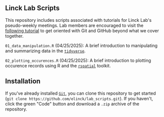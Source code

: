 ## Linck Lab Scripts

This repository includes scripts associated with tutorials for Linck Lab's pseudo-weekly meetings. Lab members are encouraged to visit the [following tutorial](https://happygitwithr.com/) to get oriented with Git and GitHub beyond what we cover together. 

`01_data_manipulation.R` (04/25/2025): A brief introduction to manipulating and summarizing data in the [`tidyverse`](https://www.tidyverse.org/). 

`02_plotting_occurences.R` (04/25/2025): A brief introduction to plotting occurence records using R and the [`rspatial`](https://rspatial.org/) toolkit. 

## Installation

If you've already installed [`Git`](https://git-scm.com/book/en/v2/Getting-Started-Installing-Git), you can clone this repository to get started (`git clone https://github.com/elinck/lab_scripts.git`). If you haven't, click the green "Code" button and download a `.zip` archive of the repository. 